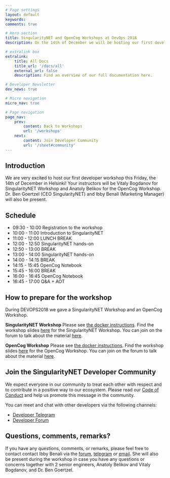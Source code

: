 ```yaml
---
# Page settings
layout: default
keywords:
comments: true

# Hero section
title: SingularityNET and OpenCog Workshops at DevOps 2018
description: On the 14th of December we will be hosting our first developer workshops in Helsinki at the DevOps 2018 event in collaboration with Eficode

# extralink box
extralink:
    title: All Docs
    title_url: '/docs/all'
    external_url: false
    description: Find an overview of our full documentation here.

# Developer Newsletter
dev_news: true

# Micro navigation
micro_nav: true

# Page navigation
page_nav:
    prev:
        content: Back to Workshops
        url: '/workshops'
    next:
        content: Join Developer Community
        url: '/sheet#community'
---
```


## Introduction
We are very excited to host our first developer workshop this Friday, the 14th of December in Helsinki! Your instructors will be Vitaly Bogdanov for SingularityNET Workshop and Anatoly Belikov for the OpenCog Workshop. Dr. Ben Goertzel (CEO SingularityNET) and Ibby Benali (Marketing Manager) will also be present.


## Schedule
- 09:30 - 10:00 Registration to the workshop
- 10:00 - 11:00 Introduction to SingularityNET
- 11:00 - 12:00 LUNCH BREAK
- 12:00 - 12:50 SingularityNET hands-on
- 12:50 - 13:00 BREAK
- 13:00 - 14:00 SingularityNET hands-on
- 14:00 - 14:15 BREAK
- 14:15 - 15:45 OpenCog Notebook
- 15:45 - 16:00 BREAK
- 16:00 - 16:45 OpenCog Notebook
- 16:45 - 17:00 Q&A + AOT

## How to prepare for the workshop
During DEVOPS2018 we gave a SingularityNET Workshop and an OpenCog Workshop.

**SingularityNET Workshop**
Please see [the docker instructions](https://dev.singularitynet.io/workshops/docker-snet/). Find the workshop slides [here](https://www.slideshare.net/IbbyBenali/singularitynet-developer-workshop) for the SingularityNET Workshop. You can join on the forum to talk about the material [here](https://community.singularitynet.io/t/singularitynet-developer-workshop-slides/1791).

**OpenCog Workshop**
Please see [the docker instructions](). Find the workshop slides [here](https://www.slideshare.net/IbbyBenali/opencog-developer-workshop) for the OpenCog Workshop. You can join on the forum to talk about the material [here](https://community.singularitynet.io/t/opencog-developer-workshop-slides/1793).

## Join the SingularityNET Developer Community
We expect everyone in our community to treat each other with respect and to contribute in a positive way to our ecosystem. Please read our [Code of Conduct](https://community.singularitynet.io/faq) and help us promote this message in the community.

You can meet and chat with other developers via the following channels:
* [Developer Telegram](https://t.me/AGIDevelopers)
* [Developer Forum](https://community.singularitynet.io/c/developers)


## Questions, comments, remarks?
If you have any questions, comments, or remarks, please feel free to contact contact Ibby Benali via the [forum](https://community.singularitynet.io/u/ibby/), [telegram](http://t.me/ibbybenali) or [email](mailto:ibby@singularitynet.io). She will also be present during the workshop in case you have any questions or concerns together with 2 senior engineers, Anatoly Belikov and Vitaly Bogdanov, and Dr. Ben Goertzel.
